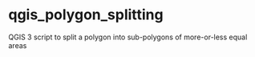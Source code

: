 # qgis_polygon_splitting
QGIS 3 script to split a polygon into sub-polygons of more-or-less equal areas
